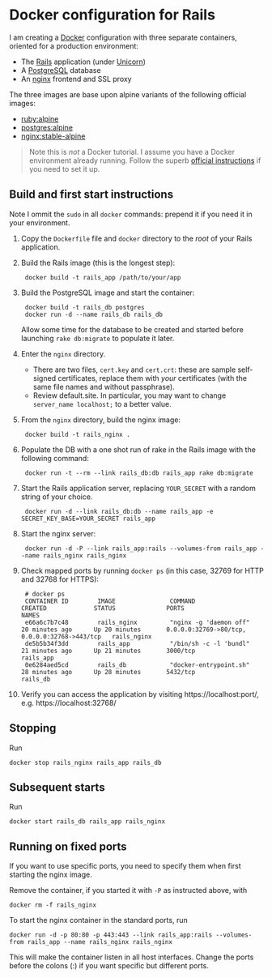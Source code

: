 # Docker configuration for Rails
I am creating a [Docker](https://www.docker.io/) configuration
with three separate containers, oriented for a production
environment:

* The [Rails](http://rubyonrails.org/) application (under
  [Unicorn](http://unicorn.bogomips.org/))
* A [PostgreSQL](http://www.postgresql.org/) database
* An [nginx](http://nginx.org/) frontend and SSL proxy

The three images are base upon alpine variants of the following
official images:

* [ruby:alpine](https://hub.docker.com/_/ruby/)
* [postgres:alpine](https://hub.docker.com/_/postgres/)
* [nginx:stable-alpine](https://hub.docker.com/_/nginx/)

> Note this is *not* a Docker tutorial. I assume you have a
> Docker environment already running. Follow the superb
> [official instructions](https://docs.docker.com/)
> if you need to set it up.

## Build and first start instructions

Note I ommit the `sudo` in all `docker` commands: prepend it if you
need it in your environment.

1. Copy the `Dockerfile` file and `docker` directory to the _root_
   of your Rails application.

2. Build the Rails image (this is the longest step):

        docker build -t rails_app /path/to/your/app

3. Build the PostgreSQL image and start the container:

        docker build -t rails_db postgres
        docker run -d --name rails_db rails_db

   Allow some time for the database to be created and started before
   launching `rake db:migrate` to populate it later.

4. Enter the `nginx` directory.
   - There are two files, `cert.key` and `cert.crt`: these are sample
     self-signed certificates, replace them with *your* certificates
     (with the same file names and without passphrase).
   - Review default.site. In particular, you may want to change
     `server_name localhost;` to a better value.

5. From the `nginx` directory, build the nginx image:

        docker build -t rails_nginx .

6. Populate the DB with a one shot run of rake in the Rails image with the
   following command:

        docker run -t --rm --link rails_db:db rails_app rake db:migrate

7. Start the Rails application server, replacing `YOUR_SECRET` with
   a random string of your choice.

        docker run -d --link rails_db:db --name rails_app -e SECRET_KEY_BASE=YOUR_SECRET rails_app

8. Start the nginx server:

        docker run -d -P --link rails_app:rails --volumes-from rails_app --name rails_nginx rails_nginx

9. Check mapped ports by running `docker ps` (in this case, 32769
   for HTTP and 32768 for HTTPS):

        # docker ps
        CONTAINER ID        IMAGE               COMMAND                  CREATED             STATUS              PORTS                                           NAMES
        e66a6c7b7c48        rails_nginx         "nginx -g 'daemon off"   20 minutes ago      Up 20 minutes       0.0.0.0:32769->80/tcp, 0.0.0.0:32768->443/tcp   rails_nginx
        de5b5b34f3dd        rails_app           "/bin/sh -c -l 'bundl"   21 minutes ago      Up 21 minutes       3000/tcp                                        rails_app
        0e6284aed5cd        rails_db            "docker-entrypoint.sh"   28 minutes ago      Up 28 minutes       5432/tcp                                        rails_db

10. Verify you can access the application by visiting https://localhost:port/,
    e.g. https://localhost:32768/

## Stopping

Run

    docker stop rails_nginx rails_app rails_db

## Subsequent starts

Run

    docker start rails_db rails_app rails_nginx

## Running on fixed ports

If you want to use specific ports, you need to specify them when first
starting the nginx image.

Remove the container, if you started it with `-P` as instructed above,
with

    docker rm -f rails_nginx

To start the nginx container in the standard ports, run

    docker run -d -p 80:80 -p 443:443 --link rails_app:rails --volumes-from rails_app --name rails_nginx rails_nginx

This will make the container listen in all host interfaces.
Change the ports before the colons (:) if you want specific but
different ports.
